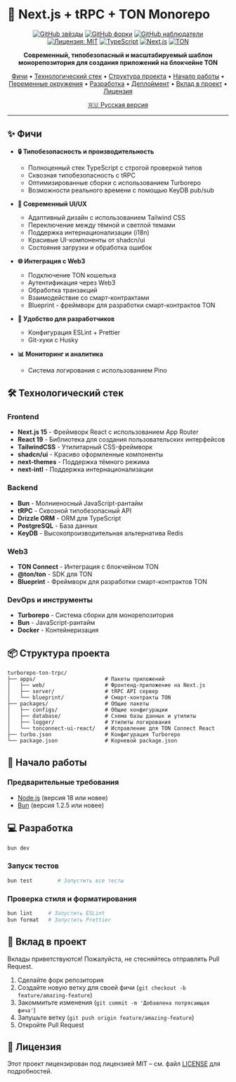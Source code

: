 # 🚀 Next.js + tRPC + TON Monorepo

<div align="center">

[![GitHub звёзды](https://img.shields.io/github/stars/DKeken/turborepo-ton-trpc?style=for-the-badge)](https://github.com/DKeken/turborepo-ton-trpc/stargazers)
[![GitHub форки](https://img.shields.io/github/forks/DKeken/turborepo-ton-trpc?style=for-the-badge)](https://github.com/DKeken/turborepo-ton-trpc/network/members)
[![GitHub наблюдатели](https://img.shields.io/github/watchers/DKeken/turborepo-ton-trpc?style=for-the-badge)](https://github.com/DKeken/turborepo-ton-trpc/watchers)
[![Лицензия: MIT](https://img.shields.io/badge/License-MIT-yellow.svg?style=for-the-badge)](https://opensource.org/licenses/MIT)
[![TypeScript](https://img.shields.io/badge/TypeScript-007ACC?style=for-the-badge&logo=typescript&logoColor=white)](https://www.typescriptlang.org/)
[![Next.js](https://img.shields.io/badge/Next.js-000000?style=for-the-badge&logo=next.js&logoColor=white)](https://nextjs.org/)
[![TON](https://img.shields.io/badge/TON-0088CC?style=for-the-badge&logo=telegram&logoColor=white)](https://ton.org/)

</div>

<p align="center">
  <strong>Современный, типобезопасный и масштабируемый шаблон монорепозитория для создания приложений на блокчейне TON</strong>
</p>

<p align="center">
  <a href="#-фичи">Фичи</a> •
  <a href="#-технологический-стек">Технологический стек</a> •
  <a href="#-структура-проекта">Структура проекта</a> •
  <a href="#-начало-работы">Начало работы</a> •
  <a href="#-переменные-окружения">Переменные окружения</a> •
  <a href="#-разработка">Разработка</a> •
  <a href="#-деплоймент">Деплоймент</a> •
  <a href="#-вклад-в-проект">Вклад в проект</a> •
  <a href="#-лицензия">Лицензия</a>
</p>

<p align="center">
  <a href="README.ru.md">🇷🇺 Русская версия</a>
</p>

---

## ✨ Фичи

- **🔒 Типобезопасность и производительность**

  - Полноценный стек TypeScript с строгой проверкой типов
  - Сквозная типобезопасность с tRPC
  - Оптимизированные сборки с использованием Turborepo
  - Возможности реального времени с помощью KeyDB pub/sub

- **🎨 Современный UI/UX**

  - Адаптивный дизайн с использованием Tailwind CSS
  - Переключение между тёмной и светлой темами
  - Поддержка интернационализации (i18n)
  - Красивые UI-компоненты от shadcn/ui
  - Состояния загрузки и обработка ошибок

- **🌐 Интеграция с Web3**

  - Подключение TON кошелька
  - Аутентификация через Web3
  - Обработка транзакций
  - Взаимодействие со смарт-контрактами
  - Blueprint - фреймворк для разработки смарт-контрактов TON

- **🚀 Удобство для разработчиков**

  - Конфигурация ESLint + Prettier
  - Git-хуки с Husky

- **📊 Мониторинг и аналитика**

  - Система логирования с использованием Pino

## 🛠️ Технологический стек

### Frontend

- **Next.js 15** - Фреймворк React с использованием App Router
- **React 19** - Библиотека для создания пользовательских интерфейсов
- **TailwindCSS** - Утилитарный CSS-фреймворк
- **shadcn/ui** - Красиво оформленные компоненты
- **next-themes** - Поддержка тёмного режима
- **next-intl** - Поддержка интернационализации

### Backend

- **Bun** - Молниеносный JavaScript-рантайм
- **tRPC** - Сквозной типобезопасный API
- **Drizzle ORM** - ORM для TypeScript
- **PostgreSQL** - База данных
- **KeyDB** - Высокопроизводительная альтернатива Redis

### Web3

- **TON Connect** - Интеграция с блокчейном TON
- **@ton/ton** - SDK для TON
- **Blueprint** - Фреймворк для разработки смарт-контрактов TON

### DevOps и инструменты

- **Turborepo** - Система сборки для монорепозитория
- **Bun** - JavaScript-рантайм
- **Docker** - Контейнеризация

## 📦 Структура проекта

```
turborepo-ton-trpc/
├── apps/                      # Пакеты приложений
│   ├── web/                   # Фронтенд-приложение на Next.js
│   ├── server/                # tRPC API сервер
│   └── blueprint/             # Смарт-контракты TON
├── packages/                  # Общие пакеты
│   ├── configs/               # Общие конфигурации
│   ├── database/              # Схема базы данных и утилиты
│   ├── logger/                # Утилиты логирования
│   └── tonconnect-ui-react/   # Исправление для TON Connect React
├── turbo.json                 # Конфигурация Turborepo
└── package.json               # Корневой package.json
```

## 🚀 Начало работы

### Предварительные требования

- [Node.js](https://nodejs.org/) (версия 18 или новее)
- [Bun](https://bun.sh/) (версия 1.2.5 или новее)

## 💻 Разработка

```bash
bun dev
```

### Запуск тестов

```bash
bun test        # Запустить все тесты
```

### Проверка стиля и форматирования

```bash
bun lint     # Запустить ESLint
bun format   # Запустить Prettier
```

## 👥 Вклад в проект

Вклады приветствуются! Пожалуйста, не стесняйтесь отправлять Pull Request.

1. Сделайте форк репозитория
2. Создайте новую ветку для своей фичи (`git checkout -b feature/amazing-feature`)
3. Закоммитьте изменения (`git commit -m 'Добавлена потрясающая фича'`)
4. Запушьте ветку (`git push origin feature/amazing-feature`)
5. Откройте Pull Request

## 📄 Лицензия

Этот проект лицензирован под лицензией MIT – см. файл [LICENSE](LICENSE) для подробностей.

